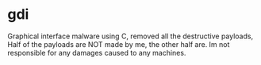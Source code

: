 # gdi
Graphical interface malware using C, removed all the destructive payloads, Half of the payloads are NOT made by me, the other half are. Im not responsible for any damages caused to any machines. 
